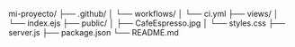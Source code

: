 mi-proyecto/
├── .github/
│   └── workflows/
│       └── ci.yml
├── views/
│   └── index.ejs
├── public/
│   ├── CafeEspresso.jpg
│   └── styles.css
├── server.js
├── package.json
└── README.md
